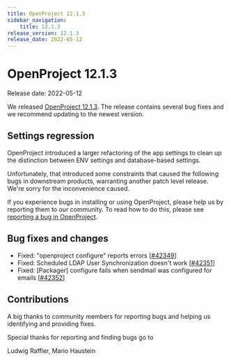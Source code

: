 ```yaml
---
title: OpenProject 12.1.3
sidebar_navigation:
    title: 12.1.3
release_version: 12.1.3
release_date: 2022-05-12
---
```


# OpenProject 12.1.3

Release date: 2022-05-12

We released [OpenProject 12.1.3](https://community.openproject.org/versions/1550).
The release contains several bug fixes and we recommend updating to the newest version.

## Settings regression

OpenProject introduced a larger refactoring of the app settings to clean up
the distinction between ENV settings and database-based settings.

Unfortunately, that introduced some constraints that caused the following bugs in downstream products,
warranting another patch level release. We're sorry for the inconvenience caused.

If you experience bugs in installing or using OpenProject, please help us by reporting them to our community.
To read how to do this, please see [reporting a bug in OpenProject](../../../development/report-a-bug/).

<!--more-->
## Bug fixes and changes

- Fixed: "openproject configure" reports errors \[[#42349](https://community.openproject.org/wp/42349)\]
- Fixed: Scheduled LDAP User Synchronization doesn't work \[[#42351](https://community.openproject.org/wp/42351)\]
- Fixed: [Packager] configure fails when sendmail was configured for emails \[[#42352](https://community.openproject.org/wp/42352)\]

## Contributions
A big thanks to community members for reporting bugs and helping us identifying and providing fixes.

Special thanks for reporting and finding bugs go to

Ludwig Raffler, Mario Haustein
